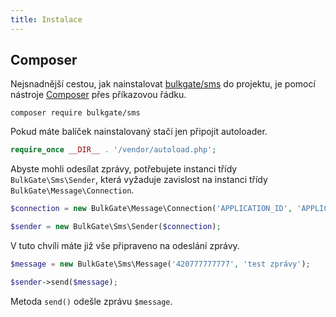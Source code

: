 ```yaml
---
title: Instalace
---
```


## Composer

Nejsnadnější cestou, jak nainstalovat [bulkgate/sms](https://packagist.org/packages/bulkgate/sms) do projektu, je pomocí nástroje [Composer](https://getcomposer.org/) přes příkazovou řádku.

```
composer require bulkgate/sms
```

Pokud máte balíček nainstalovaný stačí jen připojit autoloader.

``` php
require_once __DIR__ . '/vendor/autoload.php';
```

Abyste mohli odesílat zprávy, potřebujete instanci třídy `BulkGate\Sms\Sender`, která vyžaduje zavislost na instanci třídy `BulkGate\Message\Connection`.

``` php
$connection = new BulkGate\Message\Connection('APPLICATION_ID', 'APPLICATION_TOKEN');

$sender = new BulkGate\Sms\Sender($connection);
```

V tuto chvíli máte již vše připraveno na odeslání zprávy.

``` php
$message = new BulkGate\Sms\Message('420777777777', 'test zprávy');

$sender->send($message);
```

Metoda `send()` odešle zprávu `$message`.
